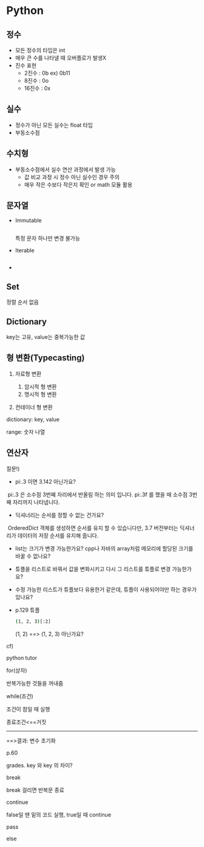 # Python



## 정수

* 모든 정수의 타입은 int
* 매우 큰 수를 나타낼 때 오버플로가 발생X
* 진수 표현
  * 2진수 : 0b   ex) 0b11
  * 8진수 : 0o
  * 16진수 : 0x



## 실수

* 정수가 아닌 모든 실수는 float 타입
* 부동소수점



## 수치형

* 부동소수점에서 실수 연산 과정에서 발생 가능
  * 값 비교 과정 시 정수 아닌 실수인 경우 주의
  * 매우 작은 수보다 작은지 확인 or math 모듈 활용



## 문자열

* Immutable

  ```bash
  ```

  특정 문자 하나만 변경 불가능

* Iterable

  ```bash
  ```

  

* 



## Set

정렬 순서 없음



## Dictionary

key는 고유, value는 중복가능한 값



## 형 변환(Typecasting)

1. 자료형 변환

   1.  암시적 형 변환
   2.  명시적 형 변환

2.  컨테이너 형 변환

   dictionary: key, value

   range: 숫자 나열



## 연산자





질문!)

* pi:.3 이면 3.142 아닌가요?

​	pi:.3 은 소수점 3번째 자리에서 반올림 하는 의미 입니다. pi:.3f 를 했을 때 소수점 3번째 자리까지 나타냅니다.

* 딕셔너리는 순서를 정할 수 없는 건가요?

​	OrderedDict 객체를 생성하면 순서를 유지 할 수 있습니다만, 3.7 버전부터는 딕셔너리가 데이터의 저장 순서를 유지해 줍니다.

* list는 크기가 변경 가능한가요? cpp나 자바의 array처럼 메모리에 할당된 크기를 바꿀 수 없나요?

* 튜플을 리스트로 바꿔서 값을 변화시키고 다시 그 리스트를 튜플로 변경 가능한가요?

* 수정 가능한 리스트가 튜플보다 유용한거 같은데, 튜플이 사용되어야만 하는 경우가 있나요?

* p.129  튜플

  ```bash
  (1, 2, 3)[:2]
  ```

  (1, 2)  ==> (1, 2, 3) 아닌가요?





cf)

python tutor



for(상자)

반복가능한 것들을 꺼내줌

while(조건)

조건이 참일 때 실행

종료조건<==거짓

-------------------------------------------------------

==>결과: 변수 초기화



p.60

grades. key 와 key 의 차이?





break

break 걸리면 반복문 종료

continue

false일 땐 밑의 코드 실행, true일 때 continue

pass



else